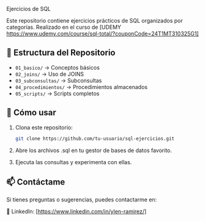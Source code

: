  Ejercicios de SQL  

Este repositorio contiene ejercicios prácticos de SQL organizados por categorías.  Realizado en el curso de  [UDEMY https://www.udemy.com/course/sql-total/?couponCode=24T1MT310325G1]

## 📂 Estructura del Repositorio  
- `01_basico/` → Conceptos básicos  
- `02_joins/` → Uso de JOINS  
- `03_subconsultas/` → Subconsultas  
- `04_procedimientos/` → Procedimientos almacenados  
- `05_scripts/` → Scripts completos  

## 🚀 Cómo usar  
1. Clona este repositorio:  
   ```bash
   git clone https://github.com/tu-usuario/sql-ejercicios.git


2. Abre los archivos .sql en tu gestor de bases de datos favorito.

3. Ejecuta las consultas y experimenta con ellas.


## 📫 Contáctame  
Si tienes preguntas o sugerencias, puedes contactarme en:  

💼 LinkedIn: [https://www.linkedin.com/in/ylen-ramirez/]
